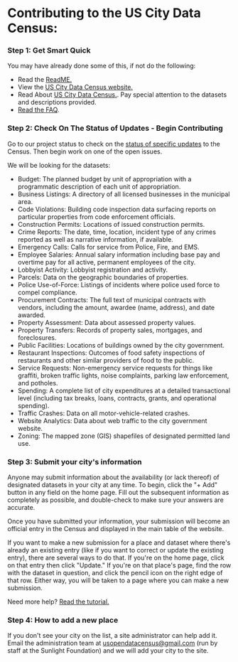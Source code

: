 # Contributing to the US City Data Census:

### Step 1: Get Smart Quick

You may have already done some of this, if not do the following:

- Read the [ReadME.](https://github.com/citizenlabsgr/data-census/blob/master/README.md)
- View the [US City Data Census website.](http://us-cities.survey.okfn.org)
- Read About [US City Data Census.](http://us-cities.survey.okfn.org/about/). Pay special attention to the datasets and descriptions provided.
- [Read the FAQ](http://us-cities.survey.okfn.org/faq/).

### Step 2: Check On The Status of Updates - Begin Contributing

Go to our project status to check on the [status of specific updates](https://github.com/citizenlabsgr/data-census/projects/1) to the Census. Then begin work on one of the open issues.

We will be looking for the datasets:

- Budget: The planned budget by unit of appropriation with a programmatic description of each unit of appropriation.
- Business Listings: A directory of all licensed businesses in the municipal area.
- Code Violations: Building code inspection data surfacing reports on particular properties from code enforcement officials.
- Construction Permits: Locations of issued construction permits.
- Crime Reports: The date, time, location, incident type of any crimes reported as well as narrative information, if available.
- Emergency Calls: Calls for service from Police, Fire, and EMS.
- Employee Salaries: Annual salary information including base pay and overtime pay for all active, permanent employees of the city.
- Lobbyist Activity: Lobbyist registration and activity.
- Parcels: Data on the geographic boundaries of properties.
- Police Use-of-Force: Listings of incidents where police used force to compel compliance.
- Procurement Contracts: The full text of municipal contracts with vendors, including the amount, awardee (name, address), and date awarded.
- Property Assessment: Data about assessed property values.
- Property Transfers: Records of property sales, mortgages, and foreclosures.
- Public Facilities: Locations of buildings owned by the city government.
- Restaurant Inspections: Outcomes of food safety inspections of restaurants and other similar providers of food to the public.
- Service Requests: Non-emergency service requests for things like graffiti, broken traffic lights, noise complaints, parking law enforcement, and potholes.
- Spending: A complete list of city expenditures at a detailed transactional level (including tax breaks, loans, contracts, grants, and operational spending).
- Traffic Crashes: Data on all motor-vehicle-related crashes.
- Website Analytics: Data about web traffic to the city government website.
- Zoning: The mapped zone (GIS) shapefiles of designated permitted land use.

### Step 3: Submit your city's information

Anyone may submit information about the availability (or lack thereof) of designated datasets in your city at any time. To begin, click the "+ Add" button in any field on the home page. Fill out the subsequent information as completely as possible, and double-check to make sure your answers are accurate.

Once you have submitted your information, your submission will become an official entry in the Census and displayed in the main table of the website.

If you want to make a new submission for a place and dataset where there's already an existing entry (like if you want to correct or update the existing entry), there are several ways to do that. If you're on the home page, click on that entry then click "Update." If you're on that place's page, find the row with the dataset in question, and click the pencil icon on the right edge of that row. Either way, you will be taken to a page where you can make a new submission.

Need more help? [Read the tutorial.](http://us-cities.survey.okfn.org/tutorial/)


### Step 4: How to add a new place

If you don't see your city on the list, a site administrator can help add it. Email the administration team at usopendatacensus@gmail.com (run by staff at the Sunlight Foundation) and we will add your city to the site.
